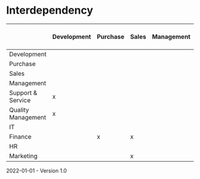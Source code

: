 # Interdependency


| | Development | Purchase | Sales | Management | Support & Service | Quality Management | IT | Finance | HR | Marketing |
| - | - | - | - | - | - | - | - | - | - | - |
| Development |             |          |       |            |                   |                    |x||||
| Purchase ||          |       |            |                   |                    | x    |         |      |           |
| Sales |||||                   ||x|||x|
| Management |||||||x||||
| Support & Service |x||       |||x|x||||
| Quality Management |x|||| x                 ||x||||
| IT |             |          |       |            |                   |                    | x    |         |||
| Finance ||x|x||||x|| x    ||
| HR |||||||x|x|||
| Marketing ||| x     |            |                   |                    | x    |         |      ||

2022-01-01 - Version 1.0
